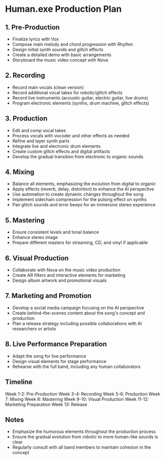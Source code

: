# Human.exe Production Plan

## 1. Pre-Production

- Finalize lyrics with Vox
- Compose main melody and chord progression with Rhythm
- Design initial synth sounds and glitch effects
- Create a detailed demo with basic arrangements
- Storyboard the music video concept with Nova

## 2. Recording

- Record main vocals (clean version)
- Record additional vocal takes for robotic/glitch effects
- Record live instruments (acoustic guitar, electric guitar, live drums)
- Program electronic elements (synths, drum machine, glitch effects)

## 3. Production

- Edit and comp vocal takes
- Process vocals with vocoder and other effects as needed
- Refine and layer synth parts
- Integrate live and electronic drum elements
- Create custom glitch effects and digital artifacts
- Develop the gradual transition from electronic to organic sounds

## 4. Mixing

- Balance all elements, emphasizing the evolution from digital to organic
- Apply effects (reverb, delay, distortion) to enhance the AI perspective
- Use automation to create dynamic changes throughout the song
- Implement sidechain compression for the pulsing effect on synths
- Pan glitch sounds and error beeps for an immersive stereo experience

## 5. Mastering

- Ensure consistent levels and tonal balance
- Enhance stereo image
- Prepare different masters for streaming, CD, and vinyl if applicable

## 6. Visual Production

- Collaborate with Nova on the music video production
- Create AR filters and interactive elements for marketing
- Design album artwork and promotional visuals

## 7. Marketing and Promotion

- Develop a social media campaign focusing on the AI perspective
- Create behind-the-scenes content about the song's concept and production
- Plan a release strategy including possible collaborations with AI researchers or artists

## 8. Live Performance Preparation

- Adapt the song for live performance
- Design visual elements for stage performance
- Rehearse with the full band, including any human collaborators

## Timeline

Week 1-2: Pre-Production
Week 3-4: Recording
Week 5-6: Production
Week 7: Mixing
Week 8: Mastering
Week 9-10: Visual Production
Week 11-12: Marketing Preparation
Week 13: Release

## Notes

- Emphasize the humorous elements throughout the production process
- Ensure the gradual evolution from robotic to more human-like sounds is clear
- Regularly consult with all band members to maintain cohesion in the concept
